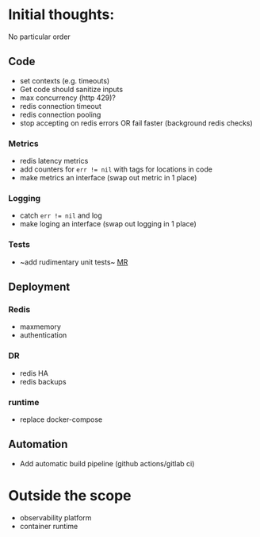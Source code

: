 # Initial thoughts:

No particular order

## Code
* set contexts (e.g. timeouts)
* Get code should sanitize inputs
* max concurrency (http 429)?
* redis connection timeout
* redis connection pooling
* stop accepting on redis errors OR fail faster (background redis checks)

### Metrics
* redis latency metrics
* add counters for `err != nil` with tags for locations in code
* make metrics an interface (swap out metric in 1 place)

### Logging
* catch `err != nil` and log
* make loging an interface (swap out logging in 1 place)

### Tests
* ~add rudimentary unit tests~ [MR](https://github.com/tnosaj/lang_challenge/pull/1)

## Deployment

### Redis
* maxmemory
* authentication

### DR
* redis HA
* redis backups

### runtime
* replace docker-compose

## Automation
* Add automatic build pipeline (github actions/gitlab ci)

# Outside the scope
* observability platform
* container runtime
